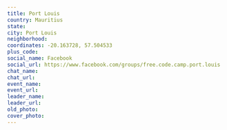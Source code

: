 ```yaml
---
title: Port Louis
country: Mauritius
state: 
city: Port Louis
neighborhood: 
coordinates: -20.163728, 57.504533
plus_code:
social_name: Facebook
social_url: https://www.facebook.com/groups/free.code.camp.port.louis
chat_name:
chat_url:
event_name:
event_url:
leader_name:
leader_url:
old_photo: 
cover_photo:
---
```

